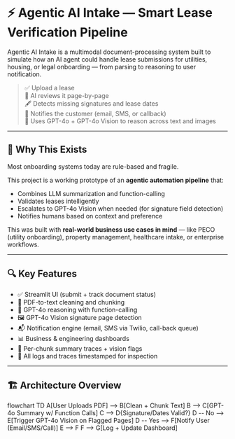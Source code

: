 # ⚡ Agentic AI Intake — Smart Lease Verification Pipeline

Agentic AI Intake is a multimodal document-processing system built to simulate how an AI agent could handle lease submissions for utilities, housing, or legal onboarding — from parsing to reasoning to user notification.

> ✅ Upload a lease  
> 🤖 AI reviews it page-by-page  
> 🖋 Detects missing signatures and lease dates  
> 📧 Notifies the customer (email, SMS, or callback)  
> 🧠 Uses GPT-4o + GPT-4o Vision to reason across text and images

---

## 🧠 Why This Exists

Most onboarding systems today are rule-based and fragile.

This project is a working prototype of an **agentic automation pipeline** that:
- Combines LLM summarization and function-calling
- Validates leases intelligently
- Escalates to GPT-4o Vision when needed (for signature field detection)
- Notifies humans based on context and preference

This was built with **real-world business use cases in mind** — like PECO (utility onboarding), property management, healthcare intake, or enterprise workflows.

---

## 🔍 Key Features

- ✅ Streamlit UI (submit + track document status)
- 📄 PDF-to-text cleaning and chunking
- 🧠 GPT-4o reasoning with function-calling
- 🖼️ GPT-4o Vision signature page detection
- 📬 Notification engine (email, SMS via Twilio, call-back queue)
- 📊 Business & engineering dashboards
- 🧾 Per-chunk summary traces + vision flags
- 📁 All logs and traces timestamped for inspection

---

## 🏗️ Architecture Overview

flowchart TD
  A[User Uploads PDF] --> B[Clean + Chunk Text]
  B --> C[GPT-4o Summary w/ Function Calls]
  C --> D{Signature/Dates Valid?}
  D -- No --> E[Trigger GPT-4o Vision on Flagged Pages]
  D -- Yes --> F[Notify User (Email/SMS/Call)]
  E --> F
  F --> G[Log + Update Dashboard]
